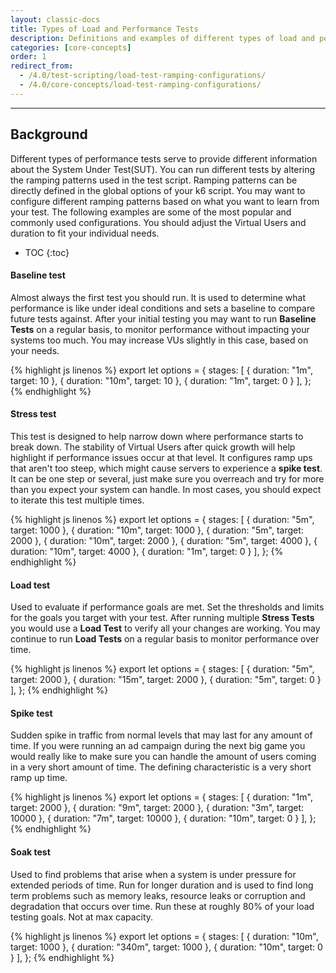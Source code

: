 ```yaml
---
layout: classic-docs
title: Types of Load and Performance Tests
description: Definitions and examples of different types of load and performance tests and what information you can learn from them
categories: [core-concepts]
order: 1
redirect_from:
  - /4.0/test-scripting/load-test-ramping-configurations/
  - /4.0/core-concepts/load-test-ramping-configurations/
---
```


***

<h2>Background</h2>

Different types of performance tests serve to provide different information about the System Under Test(SUT). You can run different tests by altering the ramping patterns used in the test script. Ramping patterns can be directly defined in the global options of your k6 script. You may want to configure different ramping patterns based on what you want to learn from your test. The following examples are some of the most popular and commonly used configurations. You should adjust the Virtual Users and duration to fit your individual needs.


- TOC
{:toc}

#### Baseline test

Almost always the first test you should run. It is used to determine what performance is like under ideal conditions and sets a baseline to compare future tests against. After your initial testing you may want to run **Baseline Tests** on a regular basis, to monitor performance without impacting your systems too much. You may increase VUs slightly in this case, based on your needs.

{% highlight js linenos %}
export let options = {
  stages: [
    { duration: "1m", target: 10 },
    { duration: "10m", target: 10 },
    { duration: "1m", target: 0 }
  ],
};
{% endhighlight %}
#### Stress test

This test is designed to help narrow down where performance starts to break down. The stability of Virtual Users after quick growth will help highlight if performance issues occur at that level. It configures ramp ups that aren't too steep, which might cause servers to experience a **spike test**. It can be one step or several, just make sure you overreach and try for more than you expect your system can handle. In most cases, you should expect to iterate this test multiple times.

{% highlight js linenos %}
export let options = {
  stages: [
    { duration: "5m", target: 1000 },
    { duration: "10m", target: 1000 },
    { duration: "5m", target: 2000 },
    { duration: "10m", target: 2000 },
    { duration: "5m", target: 4000 },
    { duration: "10m", target: 4000 },
    { duration: "1m", target: 0 }
  ],
};
{% endhighlight %}

#### Load test

Used to evaluate if performance goals are met. Set the thresholds and limits for the goals you target with your test. After running multiple **Stress Tests** you would use a **Load Test** to verify all your changes are working. You may continue to run **Load Tests** on a regular basis to monitor performance over time.

{% highlight js linenos %}
export let options = {
  stages: [
    { duration: "5m", target: 2000 },
    { duration: "15m", target: 2000 },
    { duration: "5m", target: 0 }
  ],
};
{% endhighlight %}

#### Spike test

Sudden spike in traffic from normal levels that may last for any amount of time. If you were running an ad campaign during the next big game you would really like to make sure you can handle the amount of users coming in a very short amount of time. The defining characteristic is a very short ramp up time.

{% highlight js linenos %}
export let options = {
  stages: [
    { duration: "1m", target: 2000 },
    { duration: "9m", target: 2000 },
    { duration: "3m", target: 10000 },
    { duration: "7m", target: 10000 },
    { duration: "10m", target: 0 }
  ],
};
{% endhighlight %}


#### Soak test

Used to find problems that arise when a system is under pressure for extended periods of time. Run for longer duration and is used to find long term problems such as memory leaks, resource leaks or corruption and degradation that occurs over time. Run these at roughly 80% of your load testing goals. Not at max capacity.

{% highlight js linenos %}
export let options = {
  stages: [
    { duration: "10m", target: 1000 },
    { duration: "340m", target: 1000 },
    { duration: "10m", target: 0 }
  ],
};
{% endhighlight %}
